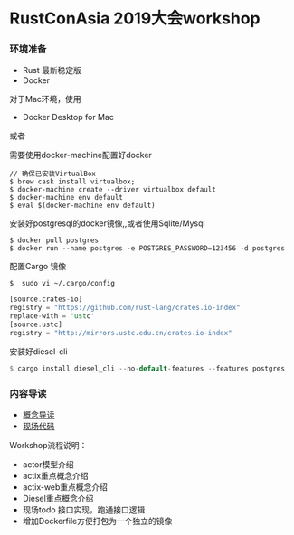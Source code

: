 # RustConAsia 2019大会workshop

### 环境准备

- Rust 最新稳定版
- Docker 

对于Mac环境，使用

- Docker Desktop for Mac 

或者 

需要使用docker-machine配置好docker 

```
// 确保已安装VirtualBox
$ brew cask install virtualbox;
$ docker-machine create --driver virtualbox default
$ docker-machine env default
$ eval $(docker-machine env default)
```

安装好postgresql的docker镜像,,或者使用Sqlite/Mysql

```
$ docker pull postgres
$ docker run --name postgres -e POSTGRES_PASSWORD=123456 -d postgres 
```

配置Cargo 镜像

```
$  sudo vi ~/.cargo/config
```

```rust
[source.crates-io]
registry = "https://github.com/rust-lang/crates.io-index"
replace-with = 'ustc'
[source.ustc]
registry = "http://mirrors.ustc.edu.cn/crates.io-index"
```

安装好diesel-cli

```rust
$ cargo install diesel_cli --no-default-features --features postgres
```

### 内容导读

- [概念导读](./concept_to_guide/RustConAsia2019WorkShop.pdf)
- [现场代码](./workshop-todo)

Workshop流程说明：

- actor模型介绍
- actix重点概念介绍
- actix-web重点概念介绍
- Diesel重点概念介绍
- 现场todo 接口实现，跑通接口逻辑
- 增加Dockerfile方便打包为一个独立的镜像